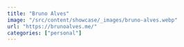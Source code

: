 ```yaml
---
title: "Bruno Alves"
image: "/src/content/showcase/_images/bruno-alves.webp"
url: "https://brunoalves.me/"
categories: ["personal"]
---
```

